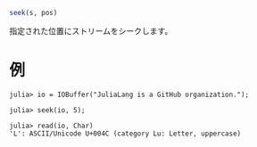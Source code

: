 ```julia
seek(s, pos)
```

指定された位置にストリームをシークします。

# 例

```jldoctest
julia> io = IOBuffer("JuliaLang is a GitHub organization.");

julia> seek(io, 5);

julia> read(io, Char)
'L': ASCII/Unicode U+004C (category Lu: Letter, uppercase)
```
